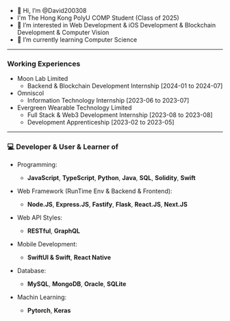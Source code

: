 - 👋 Hi, I’m @David200308
- I'm The Hong Kong PolyU COMP Student (Class of 2025)
- 👀 I’m interested in Web Development & iOS Development & Blockchain Development & Computer Vision
- 🌱 I’m currently learning Computer Science

---

### Working Experiences
- Moon Lab Limited
  - Backend & Blockchain Development Internship [2024-01 to 2024-07]
- Omniscol
  - Information Technology Internship [2023-06 to 2023-07]
- Evergreen Wearable Technology Limited
  - Full Stack & Web3 Development Internship [2023-08 to 2023-08]
  - Development Apprenticeship [2023-02 to 2023-05]

---

### 💻 Developer & User & Learner of
- Programming: 
  - **JavaScript**, **TypeScript**, **Python**, **Java**, **SQL**, **Solidity**, **Swift**

- Web Framework (RunTime Env & Backend & Frontend): 
  - **Node.JS**, **Express.JS**, **Fastify**, **Flask**, **React.JS**, **Next.JS**
 
- Web API Styles: 
  - **RESTful**, **GraphQL**
 
- Mobile Development:
  - **SwiftUI & Swift**, **React Native**
 
- Database: 
  - **MySQL**, **MongoDB**, **Oracle**, **SQLite**

- Machin Learning:
  - **Pytorch**, **Keras**


<!---
David200308/David200308 is a ✨ special ✨ repository because its `README.md` (this file) appears on your GitHub profile.
You can click the Preview link to take a look at your changes.
--->
